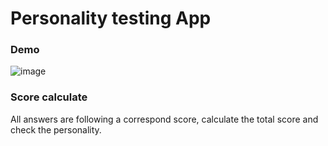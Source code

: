 # Personality testing App

### Demo
![image](https://github.com/yutung-cheng/Flutter_workshop/blob/master/first_app/first_app_demo.gif)

### Score calculate 
All answers are following a correspond score, calculate the total score and check the personality.
